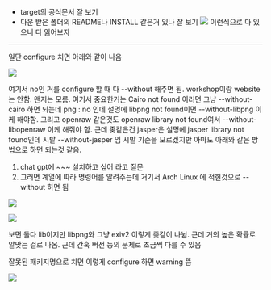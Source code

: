 - target의 공식문서 잘 보기
- 다운 받은 폴더의 README나 INSTALL 같은거 있나 잘 보기 
![](https://i.imgur.com/OmxpTvY.png)
이런식으로 다 있으니 다 읽어보자

---
일단 configure 치면 아래와 같이 나옴

![](https://i.imgur.com/QiqnQ1d.png)

여기서 no인 거를 configure 할 때 다 --without 해주면 됨. workshop이랑 website는 안함. 왠지는 모름. 여기서 중요한거는 Cairo not found 이러면 그냥 --without-cairo 하면 되는데  png : no 인데 설명에 libpng not found이면 --without-libpng 이케 해야함. 그리고 openraw 같은것도 openraw library not found여서 --without-libopenraw 이케 해줘야 함. 근데 좆같은건 jasper은 설명에 jasper library not found인데 시발 --without-jasper 임 
시발 기준을 모르겠지만 아마도 아래와 같은 방법으로 하면 되는것 같음.

1. chat gpt에 ~~~ 설치하고 싶어 라고 질문
2. 그러면 계열에 따라 명령어를 알려주는데 거기서 Arch Linux 에 적힌것으로 --without 하면 됨

![](https://i.imgur.com/XYXi4q7.png)


![](https://i.imgur.com/pPRfFtU.png)

보면 둘다 lib이지만 libpng와 그냥 exiv2 이렇게 좆같이 나뉨. 근데 거의 높은 확률로 알맞는 걸로 나옴. 근데 간혹 버전 등의 문제로 조금씩 다를 수 있음

잘못된 패키지명으로 치면 이렇게 configure 하면 warning 뜸

![](https://i.imgur.com/x5hBsXh.png)

